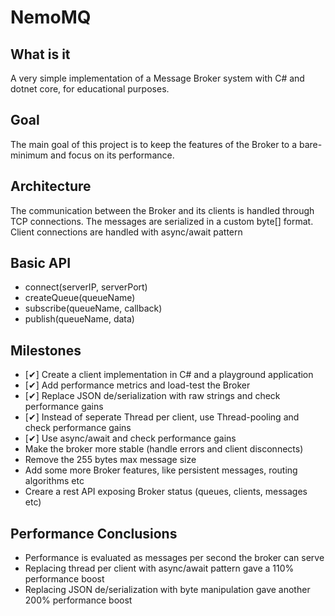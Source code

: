 # NemoMQ

## What is it
A very  simple implementation of a Message Broker system with C# and dotnet core, for educational purposes. 

## Goal
The main goal of this project is to keep the features of the Broker to a bare-minimum and focus on its performance.

## Architecture
The communication between the Broker and its clients is handled through TCP connections. The messages are serialized in a custom byte[] format. Client connections are handled with async/await pattern

## Basic API
* connect(serverIP, serverPort)
* createQueue(queueName)
* subscribe(queueName, callback)
* publish(queueName, data)

## Milestones
* [✔] Create a client implementation in C# and a playground application
* [✔] Add performance metrics and load-test the Broker
* [✔] Replace JSON de/serialization with raw strings and check performance gains
* [✔] Instead of seperate Thread per client, use Thread-pooling and check performance gains
* [✔] Use async/await and check performance gains 
* Make the broker more stable (handle errors and client disconnects)
* Remove the 255 bytes max message size
* Add some more Broker features, like persistent messages, routing algorithms etc
* Creare a rest API exposing Broker status (queues, clients, messages etc)

## Performance Conclusions

* Performance is evaluated as messages per second the broker can serve
* Replacing thread per client with async/await pattern gave a 110% performance boost
* Replacing JSON de/serialization with byte manipulation gave another 200% performance boost